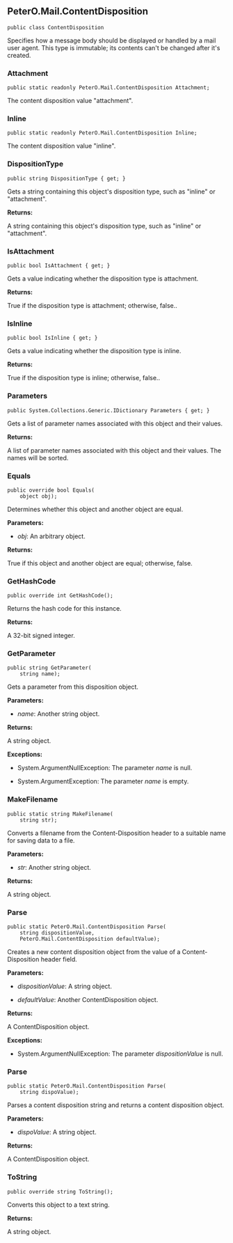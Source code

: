 ## PeterO.Mail.ContentDisposition

    public class ContentDisposition

Specifies how a message body should be displayed or handled by a mail user agent. This type is immutable; its contents can't be changed after it's created.

### Attachment

    public static readonly PeterO.Mail.ContentDisposition Attachment;

The content disposition value "attachment".

### Inline

    public static readonly PeterO.Mail.ContentDisposition Inline;

The content disposition value "inline".

### DispositionType

    public string DispositionType { get; }

Gets a string containing this object's disposition type, such as "inline" or "attachment".

<b>Returns:</b>

A string containing this object's disposition type, such as "inline" or "attachment".

### IsAttachment

    public bool IsAttachment { get; }

Gets a value indicating whether the disposition type is attachment.

<b>Returns:</b>

True if the disposition type is attachment; otherwise, false..

### IsInline

    public bool IsInline { get; }

Gets a value indicating whether the disposition type is inline.

<b>Returns:</b>

True if the disposition type is inline; otherwise, false..

### Parameters

    public System.Collections.Generic.IDictionary Parameters { get; }

Gets a list of parameter names associated with this object and their values.

<b>Returns:</b>

A list of parameter names associated with this object and their values. The names will be sorted.

### Equals

    public override bool Equals(
        object obj);

Determines whether this object and another object are equal.

<b>Parameters:</b>

 * <i>obj</i>: An arbitrary object.

<b>Returns:</b>

True if this object and another object are equal; otherwise, false.

### GetHashCode

    public override int GetHashCode();

Returns the hash code for this instance.

<b>Returns:</b>

A 32-bit signed integer.

### GetParameter

    public string GetParameter(
        string name);

Gets a parameter from this disposition object.

<b>Parameters:</b>

 * <i>name</i>: Another string object.

<b>Returns:</b>

A string object.

<b>Exceptions:</b>

 * System.ArgumentNullException:
The parameter  <i>name</i>
 is null.

 * System.ArgumentException:
The parameter  <i>name</i>
 is empty.

### MakeFilename

    public static string MakeFilename(
        string str);

Converts a filename from the Content-Disposition header to a suitable name for saving data to a file.

<b>Parameters:</b>

 * <i>str</i>: Another string object.

<b>Returns:</b>

A string object.

### Parse

    public static PeterO.Mail.ContentDisposition Parse(
        string dispositionValue,
        PeterO.Mail.ContentDisposition defaultValue);

Creates a new content disposition object from the value of a Content-Disposition header field.

<b>Parameters:</b>

 * <i>dispositionValue</i>: A string object.

 * <i>defaultValue</i>: Another ContentDisposition object.

<b>Returns:</b>

A ContentDisposition object.

<b>Exceptions:</b>

 * System.ArgumentNullException:
The parameter  <i>dispositionValue</i>
 is null.

### Parse

    public static PeterO.Mail.ContentDisposition Parse(
        string dispoValue);

Parses a content disposition string and returns a content disposition object.

<b>Parameters:</b>

 * <i>dispoValue</i>: A string object.

<b>Returns:</b>

A ContentDisposition object.

### ToString

    public override string ToString();

Converts this object to a text string.

<b>Returns:</b>

A string object.
